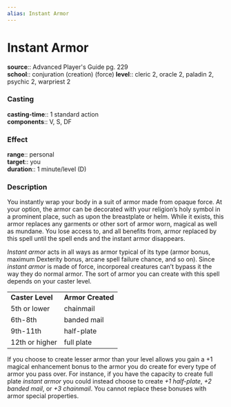 ```yaml
---
alias: Instant Armor
---
```


# Instant Armor 

**source**:: Advanced Player's Guide pg. 229  
**school**:: conjuration (creation) (force)
**level**:: cleric 2, oracle 2, paladin 2, psychic 2, warpriest 2

### Casting 

**casting-time**:: 1 standard action  
**components**:: V, S, DF

### Effect 

**range**:: personal  
**target**:: you  
**duration**:: 1 minute/level (D)

### Description 

You instantly wrap your body in a suit of armor made from opaque force. At your option, the armor can be decorated with your religion’s holy symbol in a prominent place, such as upon the breastplate or helm. While it exists, this armor replaces any garments or other sort of armor worn, magical as well as mundane. You lose access to, and all benefits from, armor replaced by this spell until the spell ends and the instant armor disappears.  
  
*Instant armor* acts in all ways as armor typical of its type (armor bonus, maximum Dexterity bonus, arcane spell failure chance, and so on). Since *instant armor* is made of force, incorporeal creatures can’t bypass it the way they do normal armor. The sort of armor you can create with this spell depends on your caster level.  
  

|                  |                   |
|------------------|-------------------|
| **Caster Level** | **Armor Created** |
| 5th or lower     | chainmail         |
| 6th-8th          | banded mail       |
| 9th-11th         | half-plate        |
| 12th or higher   | full plate        |

  
If you choose to create lesser armor than your level allows you gain a +1 magical enhancement bonus to the armor you do create for every type of armor you pass over. For instance, if you have the capacity to create full plate *instant armor* you could instead choose to create *+1 half-plate*, *+2 banded mail*, or *+3 chainmail*. You cannot replace these bonuses with armor special properties.
